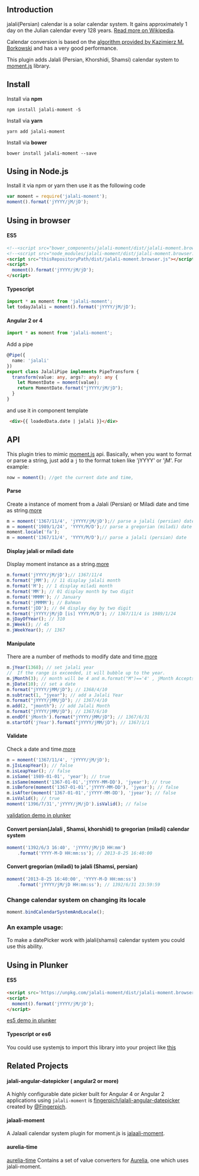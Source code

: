 ## Introduction

jalali(Persian) calendar is a solar calendar system. It gains approximately 1 day on the Julian calendar every 128 years. [Read more on Wikipedia](http://en.wikipedia.org/wiki/Jalali_calendar).

Calendar conversion is based on the [algorithm provided by Kazimierz M. Borkowski](http://www.astro.uni.torun.pl/~kb/Papers/EMP/PersianC-EMP.htm) and has a very good performance.

This plugin adds Jalali (Persian, Khorshidi, Shamsi) calendar system to [moment.js](http://momentjs.com) library.

## Install

Install via **npm**
```shell
npm install jalali-moment -S
```
Install via **yarn**
```shell
yarn add jalali-moment
```
Install via **bower**
```shell
bower install jalali-moment --save
```

## Using in Node.js

Install it via npm or yarn then use it as the following code

```js
var moment = require('jalali-moment');
moment().format('jYYYY/jM/jD');
```

## Using in browser

#### ES5

```HTML
<!--<script src="bower_components/jalali-moment/dist/jalali-moment.browser.js"></script>-->
<!--<script src="node_modules/jalali-moment/dist/jalali-moment.browser.js"></script>-->
<script src="thisRepositoryPath/dist/jalali-moment.browser.js"></script>
<script>
  moment().format('jYYYY/jM/jD');
</script>
```

#### Typescript

```ts
import * as moment from 'jalali-moment';
let todayJalali = moment().format('jYYYY/jM/jD');
```

#### Angular 2 or 4

```ts
import * as moment from 'jalali-moment';
```
Add a pipe
```ts
@Pipe({
  name: 'jalali'
})
export class JalaliPipe implements PipeTransform {
  transform(value: any, args?: any): any {
    let MomentDate = moment(value);
    return MomentDate.format("jYYYY/jM/jD");
  }
}
```
and use it in component template
```HTML
 <div>{{ loadedData.date | jalali }}</div>
```

## API

This plugin tries to mimic [moment.js](https://momentjs.com/) api.
Basically, when you want to format or parse a string, 
just add a `j` to the format token like 'jYYYY' or 'jM'. For example:

```js
now = moment(); //get the current date and time,
```

#### Parse

Create a instance of moment from a Jalali (Persian) or Miladi date and time as string.[more](https://momentjs.com/docs/#/parsing/)
```js
m = moment('1367/11/4', 'jYYYY/jM/jD');// parse a jalali (persian) date
m = moment('1989/1/24', 'YYYY/M/D');// parse a gregorian (miladi) date
moment.locale('fa');
m = moment('1367/11/4', 'YYYY/M/D');// parse a jalali (persian) date
```

#### Display jalali or miladi date

Display moment instance as a string.[more](https://momentjs.com/docs/#/displaying/)
```js
m.format('jYYYY/jM/jD');// 1367/11/4
m.format('jMM'); // 11 display jalali month
m.format('M'); // 1 display miladi month
m.format('MM'); // 01 display month by two digit
m.format('MMMM'); // January
m.format('jMMMM'); // Bahman
m.format('jDD'); // 04 display day by two digit
m.format('jYYYY/jM/jD [is] YYYY/M/D'); // 1367/11/4 is 1989/1/24
m.jDayOfYear(); // 310
m.jWeek(); // 45
m.jWeekYear(); // 1367
```

#### Manipulate

There are a number of methods to modify date and time.[more](https://momentjs.com/docs/#/manipulating/)
```js
m.jYear(1368); // set jalali year
//  If the range is exceeded, it will bubble up to the year.
m.jMonth(3); // month will be 4 and m.format("M")=='4' , jMonth Accepts numbers from 0 to 11.
m.jDate(10); // set a date
m.format("jYYYY/jMM/jD"); // 1368/4/10
m.subtract(1, "jyear"); // add a Jalali Year
m.format("jYYYY/jMM/jD"); // 1367/4/10
m.add(2, "jmonth"); // add Jalali Month
m.format("jYYYY/jMM/jD"); // 1367/6/10
m.endOf('jMonth').format("jYYYY/jMM/jD"); // 1367/6/31
m.startOf('jYear').format("jYYYY/jMM/jD"); // 1367/1/1
```

#### Validate

Check a date and time.[more](https://momentjs.com/docs/#/query/)
```js
m = moment('1367/11/4', 'jYYYY/jM/jD');
m.jIsLeapYear(); // false
m.isLeapYear(); // false
m.isSame('1989-01-01', 'year'); // true
m.isSame(moment('1367-01-01','jYYYY-MM-DD'), 'jyear'); // true
m.isBefore(moment('1367-01-01','jYYYY-MM-DD'), 'jyear'); // false
m.isAfter(moment('1367-01-01','jYYYY-MM-DD'), 'jyear'); // false
m.isValid(); // true
moment('1396/7/31','jYYYY/jM/jD').isValid(); // false
```
[validation demo in plunker](https://plnkr.co/caWsmd)

#### Convert persian(Jalali , Shamsi, khorshidi) to gregorian (miladi) calendar system 
```js
moment('1392/6/3 16:40', 'jYYYY/jM/jD HH:mm')
    .format('YYYY-M-D HH:mm:ss'); // 2013-8-25 16:40:00
```

#### Convert gregorian (miladi) to jalali (Shamsi, persian)
```js
moment('2013-8-25 16:40:00', 'YYYY-M-D HH:mm:ss')
    .format('jYYYY/jM/jD HH:mm:ss'); // 1392/6/31 23:59:59
```

### Change calendar system on changing its locale
```js
moment.bindCalendarSystemAndLocale();
```

### An example usage:
To make a datePicker work with jalali(shamsi) calendar system you could use this ability.

## Using in Plunker

#### ES5

```HTML
<script src='https://unpkg.com/jalali-moment/dist/jalali-moment.browser.js'></script>
<script>
  moment().format('jYYYY/jM/jD');
</script>
```
[es5 demo in plunker](https://plnkr.co/caWsmd)

#### Typescript or es6

You could use systemjs to import this library into your project like [this](https://embed.plnkr.co/Gggh1u/)

## Related Projects

#### jalali-angular-datepicker ( angular2 or more)

A highly configurable date picker built for Angular 4 or Angular 2 applications using `jalali-moment` is [fingerpich/jalali-angular-datepicker](https://github.com/fingerpich/jalali-angular-datepicker) created by [@Fingerpich](https://github.com/fingerpich).

#### jalaali-moment

A Jalaali calendar system plugin for moment.js is [jalaali-moment](https://github.com/jalaali/moment-jalaali).

#### aurelia-time

[aurelia-time](https://github.com/shahabganji/aurelia-time) Contains a set of value converters for [Aurelia](http://aurelia.io), one which uses jalali-moment.
